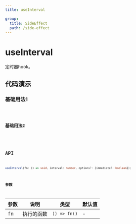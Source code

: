 ```yaml
---
title: useInterval

group:
  title: SideEffect
  path: /side-effect
---
```


# useInterval

定时器hook。

## 代码演示

### 基础用法1

<code src="./demos/demo1.tsx" />

### 基础用法2

<code src="./demos/demo2.tsx" />

## API

```typescript
useInterval(fn: () => void, interval: number, options?: {immediate?: boolean});
```

### 参数

| 参数 | 说明                                     | 类型         | 默认值 |
| ---- | ---------------------------------------- | ------------ | ------ |
| fn   | 执行的函数 | `() => fn()` | -      |
